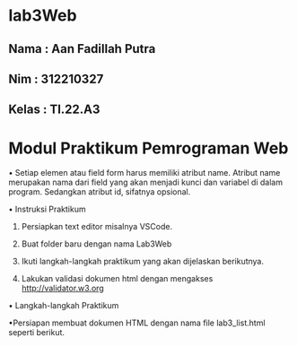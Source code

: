 # lab3Web

## Nama : Aan Fadillah Putra
## Nim : 312210327
## Kelas : TI.22.A3


# Modul Praktikum Pemrograman Web

• Setiap elemen atau field form harus memiliki atribut name. Atribut name merupakan nama dari field yang akan menjadi kunci dan variabel di dalam program. Sedangkan atribut id, sifatnya opsional.

• Instruksi Praktikum

1. Persiapkan text editor misalnya VSCode.

2. Buat folder baru dengan nama Lab3Web

3. Ikuti langkah-langkah praktikum yang akan dijelaskan berikutnya.

4. Lakukan validasi dokumen html dengan mengakses http://validator.w3.org


• Langkah-langkah Praktikum

•Persiapan membuat dokumen HTML dengan nama file lab3_list.html seperti berikut.
